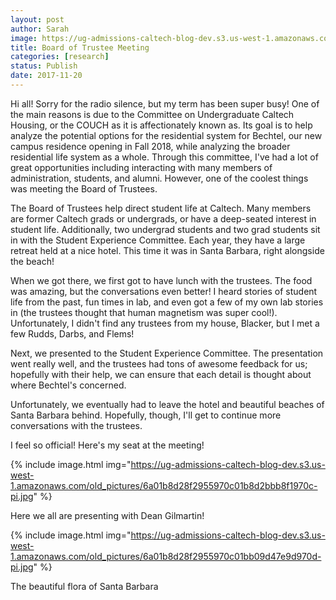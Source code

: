 ```yaml
---
layout: post
author: Sarah
image: https://ug-admissions-caltech-blog-dev.s3.us-west-1.amazonaws.com/old_pictures/6a01b8d28f2955970c01b8d2bbb8e5970c-pi.jpg
title: Board of Trustee Meeting
categories: [research]
status: Publish
date: 2017-11-20
---
```



Hi all! Sorry for the radio silence, but my term has been super busy! One of the main reasons is due to the Committee on Undergraduate Caltech Housing, or the COUCH as it is affectionately known as. Its goal is to help analyze the potential options for the residential system for Bechtel, our new campus residence opening in Fall 2018, while analyzing the broader residential life system as a whole. Through this committee, I've had a lot of great opportunities including interacting with many members of administration, students, and alumni. However, one of the coolest things was meeting the Board of Trustees.

  The Board of Trustees help direct student life at Caltech. Many members are former Caltech grads or undergrads, or have a deep-seated interest in student life. Additionally, two undergrad students and two grad students sit in with the Student Experience Committee. Each year, they have a large retreat held at a nice hotel. This time it was in Santa Barbara, right alongside the beach!

  When we got there, we first got to have lunch with the trustees. The food was amazing, but the conversations even better! I heard stories of student life from the past, fun times in lab, and even got a few of my own lab stories in (the trustees thought that human magnetism was super cool!). Unfortunately, I didn't find any trustees from my house, Blacker, but I met a few Rudds, Darbs, and Flems!

  Next, we presented to the Student Experience Committee. The presentation went really well, and the trustees had tons of awesome feedback for us; hopefully with their help, we can ensure that each detail is thought about where Bechtel's concerned.

  Unfortunately, we eventually had to leave the hotel and beautiful beaches of Santa Barbara behind. Hopefully, though, I'll get to continue more conversations with the trustees.

<div class="photo-caption caption-xid-6a01b8d28f2955970c01b8d2bbb8e5970c" id="caption-xid-6a01b8d28f2955970c01b8d2bbb8e5970c">I feel so official! Here's my seat at the meeting!


{% include image.html img="https://ug-admissions-caltech-blog-dev.s3.us-west-1.amazonaws.com/old_pictures/6a01b8d28f2955970c01b8d2bbb8f1970c-pi.jpg" %}<div class="photo-caption caption-xid-6a01b8d28f2955970c01b8d2bbb8f1970c" id="caption-xid-6a01b8d28f2955970c01b8d2bbb8f1970c">Here we all are presenting with Dean Gilmartin!


{% include image.html img="https://ug-admissions-caltech-blog-dev.s3.us-west-1.amazonaws.com/old_pictures/6a01b8d28f2955970c01bb09d47e9d970d-pi.jpg" %}<div class="photo-caption caption-xid-6a01b8d28f2955970c01bb09d47e9d970d" id="caption-xid-6a01b8d28f2955970c01bb09d47e9d970d">The beautiful flora of Santa Barbara

